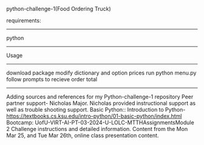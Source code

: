 python-challenge-1(Food Ordering Truck)

requirements:
__________________________________________________________________________________________________________________________________________________________________________________________________________________________________________________________________________
python
_________________________________________________________________________________________________________________________________________________________________________________________________________________________________________________________________________
Usage
__________________________________________________________________________________________________________________________________________________________________________________________________________________________________________________________________________
  download package
  modify dictionary and option prices
  run python menu.py
  follow prompts to recieve order total
  _________________________________________________________________________________________________________________________________________________________________________________________________________________________________________________________________________
Adding sources and references for my Python-challenge-1 repository
Peer partner support- Nicholas Major.  Nicholas provided instructional support as well as trouble shooting support.
Basic Python:: Introduction to Python- https://textbooks.cs.ksu.edu/intro-python/01-basic-python/index.html
Bootcamp: UofU-VIRT-AI-PT-03-2024-U-LOLC-MTTHAssignmentsModule 2 Challenge instructions and detailed information.
Content from the Mon Mar 25, and Tue Mar 26th, online class presentation content. 
